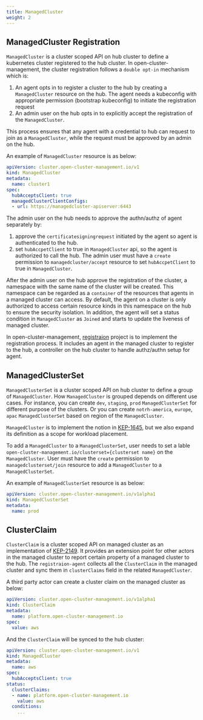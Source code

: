 ```yaml
---
title: ManagedCluster
weight: 2
---
```


## ManagedCluster Registration

`ManagedCluster` is a cluster scoped API on hub cluster to define a kubernetes cluster registered to the hub cluster. In open-cluster-management, the cluster registration follows a `double opt-in` mechanism which is:

1. An agent opts in to register a cluster to the hub by creating a `ManagedCluster` resource on the hub. The agent needs a kubeconfig with appropriate permission (bootstrap kubeconfig) to initiate the registration request
2. An admin user on the hub opts in to explicitly accept the registration of the `ManagedCluster`.

This process ensures that any agent with a credential to hub can request to join as a `ManagedCluster`, while the request must be approved by an admin on the hub.

An example of `ManagedCluster` resource is as below:

```yaml
apiVersion: cluster.open-cluster-management.io/v1
kind: ManagedCluster
metadata:
  name: cluster1
spec:
  hubAcceptsClient: true
  managedClusterClientConfigs:
  - url: https://managedcluster-apiserver:6443
```

The admin user on the hub needs to approve the authn/authz of agent separately by:
1. approve the `certificatesigningrequest` initiated by the agent so agent is authenticated to the hub.
2. set `hubAccpetClient` to true in `ManagedCluster` api, so the agent is authorized to call the hub.
The admin user must have a `create` permission to `managedcluster/accept` resource to set `hubAccpetClient` to true in `ManagedCluster`.

After the admin user on the hub approve the registration of the cluster, a namespace with the same name of the cluster will be created. This namespace can be regarded as a `container` of the resources that agents in a managed cluster can access. By default, the agent on a cluster is only authorized to access certain resource kinds in this namespace on the hub to ensure the security isolation. In addition, the agent will set a status condition in `ManagedCluster`  as `Joined` and starts to update the liveness of managed cluster.

In open-cluster-management, [registraion](https://github.com/open-cluster-management-io/registration) project is to implement the registration process. It includes an agent in the managed cluster to register to the hub, a controller on the hub cluster to handle authz/authn setup for agent.

## ManagedClusterSet

`ManagedClusterSet` is a cluster scoped API on hub cluster to define a group of `ManagedCluster`. How `ManagedCluster` is grouped depends on different use cases. For instance, you can create `dev`, `staging`, `prod` `ManagedClusterSet` for different purpose of the clusters. Or you can create `notrh-america`, `europe`, `apac` `ManagedClusterSet` based on region of the `ManagedCluster`. 

`ManagedCluster` is to implement the notion in [KEP-1645](https://github.com/kubernetes/enhancements/tree/master/keps/sig-multicluster/1645-multi-cluster-services-api), but we also expand its definition as a scope for workload placement.

To add a  `ManagedCluster` to a `ManagedClusterSet`, user needs to set a lable `open-cluster-management.io/clusterset={clusterset name}` on the `ManagedCluster`.  User must have the `create` permission to `managedclusterset/join` resource to add a  `ManagedCluster` to a `ManagedClusterSet`.

An example of `ManagedClusterSet` resource is as below:

```yaml
apiVersion: cluster.open-cluster-management.io/v1alpha1
kind: ManagedClusterSet
metadata:
  name: prod
```

## ClusterClaim

`ClusterClaim` is a cluster scoped API on managed cluster as an implementation of [KEP-2149](https://github.com/kubernetes/enhancements/tree/master/keps/sig-multicluster/2149-clusterid). It provides an extension point for other actors in the managed cluster to report certain property of a managed cluster to the hub. The `registraion-agent` collects all the `ClusterClaim` in the managed cluster and sync them in `clusterClaims` field in the related `ManagedCluster`. 

A third party actor can create a cluster claim on the managed cluster as below:

```yaml
apiVersion: cluster.open-cluster-management.io/v1alpha1
kind: ClusterClaim
metadata:
  name: platform.open-cluster-management.io
spec:
  value: aws
```

And the `ClusterClaim` will be synced to the hub cluster:

```yaml
apiVersion: cluster.open-cluster-management.io/v1
kind: ManagedCluster
metadata:
  name: aws
spec:
  hubAcceptsClient: true
status:
  clusterClaims:
  - name: platform.open-cluster-management.io
    value: aws
  conditions:
    ...
```